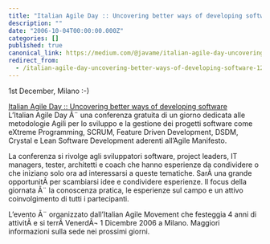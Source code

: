 ```yaml
---
title: "Italian Agile Day :: Uncovering better ways of developing software"
description: ""
date: "2006-10-04T00:00:00.000Z"
categories: []
published: true
canonical_link: https://medium.com/@javame/italian-agile-day-uncovering-better-ways-of-developing-software-12a75931528e
redirect_from:
  - /italian-agile-day-uncovering-better-ways-of-developing-software-12a75931528e
---
```


1st December, Milano :-)

[Italian Agile Day :: Uncovering better ways of developing software](http://www.agileday.it/index.php)  
L’Italian Agile Day Ã¨ una conferenza gratuita di un giorno dedicata alle metodologie Agili per lo sviluppo e la gestione dei progetti software come eXtreme Programming, SCRUM, Feature Driven Development, DSDM, Crystal e Lean Software Development aderenti all’Agile Manifesto.

La conferenza si rivolge agli sviluppatori software, project leaders, IT managers, tester, architetti e coach che hanno esperienze da condividere o che iniziano solo ora ad interessarsi a queste tematiche. SarÃ una grande opportunitÃ per scambiarsi idee e condividere esperienze. Il focus della giornata Ã¨ la conoscenza pratica, le esperienze sul campo e un attivo coinvolgimento di tutti i partecipanti.

L’evento Ã¨ organizzato dall’Italian Agile Movement che festeggia 4 anni di attivitÃ e si terrÃ VenerdÃ¬ 1 Dicembre 2006 a Milano. Maggiori informazioni sulla sede nei prossimi giorni.
